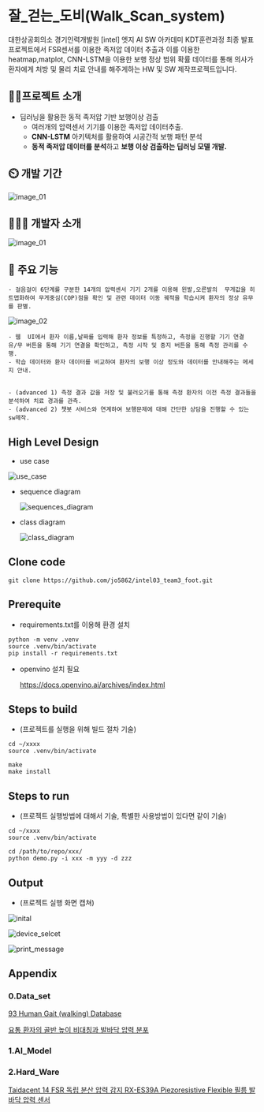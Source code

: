 # 잘_걷는_도비(Walk_Scan_system)

대한상공회의소 경기인력개발원 [intel] 엣지 AI SW 아카데미 KDT훈련과정 최종 발표 프로젝트에서 FSR센서를 이용한 족저압 데이터 추출과 이를 이용한
heatmap,matplot, CNN-LSTM을 이용한 보행 정상 범위 확률 데이터를 통해 의사가 환자에게 처방 및 물리 치료 안내를 해주게하는 HW 및 SW 제작프로젝트입니다.

## 👨‍🏫프로젝트 소개
- 딥러닝을 활용한 동적 족저압 기반 보행이상 검출
    - 여러개의 압력센서 기기를 이용한 족저압 데이터추출.
    - **CNN-LSTM** 아키텍처를 활용하여 시공간적 보행 패턴 분석
    - **동적 족저압 데이터를 분석**하고 **보행 이상 검출하는 딥러닝 모델 개발.**
## ⏲️ 개발 기간

![image_01](images/schedule.png)

## 🧑‍🤝‍🧑 개발자 소개
![image_01](images/team_member.png)
## 📌 주요 기능
    - 걸음걸이 6단계를 구분한 14개의 압력센서 기기 2개를 이용해 왼발,오른발의  무게값을 히트맵화하여 무게중심(COP)점을 확인 및 관련 데이터 이동 궤적을 학습시켜 환자의 정상 유무를 판별.
    
![image_02](images/outline_2.png)
    
    - 웹  UI에서 환자 이름,날짜를 입력해 환자 정보를 특정하고, 측정을 진행할 기기 연결 유/무 버튼을 통해 기기 연결을 확인하고, 측정 시작 및 중지 버튼을 통해 측정 관리를 수행.
    - 학습 데이터와 환자 데이터를 비교하여 환자의 보행 이상 정도와 데이터를 안내해주는 메세지 안내.
    
    
    - (advanced 1) 측정 결과 값을 저장 및 불러오기를 통해 측정 환자의 이전 측정 결과들을 분석하여 치료 경과를 관측.
    - (advanced 2) 챗봇 서비스와 연계하여 보행문제에 대해 간단한 상담을 진행할 수 있는 sw제작.

## High Level Design

- use case

![use_case](images/hld_1.png)

- sequence diagram
    
    ![sequences_diagram](images/hld_2.png)
    
- class diagram
    
    ![class_diagram](images/hld_3.png)
    

## Clone code


```
git clone https://github.com/jo5862/intel03_team3_foot.git

```

## Prerequite


- requirements.txt를 이용해 환경 설치

```
python -m venv .venv
source .venv/bin/activate
pip install -r requirements.txt
```

- openvino 설치 필요
    
    https://docs.openvino.ai/archives/index.html
    

## Steps to build

- (프로젝트를 실행을 위해 빌드 절차 기술)

```
cd ~/xxxx
source .venv/bin/activate

make
make install

```

## Steps to run

- (프로젝트 실행방법에 대해서 기술, 특별한 사용방법이 있다면 같이 기술)

```
cd ~/xxxx
source .venv/bin/activate

cd /path/to/repo/xxx/
python demo.py -i xxx -m yyy -d zzz

```

## Output

- (프로젝트 실행 화면 캡쳐)

![inital](images/output_1.png)

![device_selcet](images/output_2.png)

![print_message](images/output_3.png)

## Appendix


### 0.Data_set

[93 Human Gait (walking) Database](https://www.kaggle.com/datasets/drdataboston/93-human-gait-database?resource=download)

[요통 환자의 골반 높이 비대칭과  발바닥 압력 분포](https://m.blog.naver.com/realptman/222795018297)

### 1.AI_Model

### 2.Hard_Ware

[Taidacent 14 FSR 독립 분산 압력 감지 RX-ES39A Piezoresistive Flexible 필름 발바닥 압력 센서](https://korean.alibaba.com/product-detail/Taidacent-14-FSR-Independent-Distributed-Pressure-62014289816.html)
